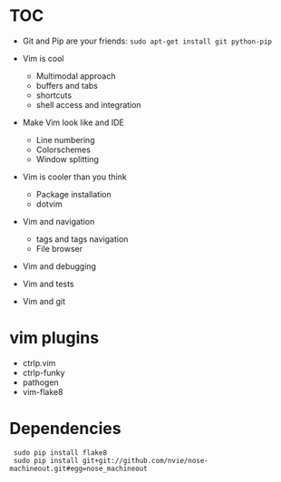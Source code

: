 # TOC

 * Git and Pip are your friends:
    `sudo apt-get install git python-pip`

 * Vim is cool
    * Multimodal approach
    * buffers and tabs
    * shortcuts
    * shell access and integration
 * Make Vim look like and IDE
    * Line numbering
    * Colorschemes
    * Window splitting
 * Vim is cooler than you think 
    * Package installation
    * dotvim
 * Vim and navigation
    * tags and tags navigation
    * File browser
 * Vim and debugging
 * Vim and tests
 * Vim and git 


# vim plugins
 * ctrlp.vim
 * ctrlp-funky
 * pathogen
 * vim-flake8

# Dependencies
     sudo pip install flake8
     sudo pip install git+git://github.com/nvie/nose-machineout.git#egg=nose_machineout
